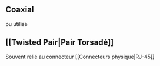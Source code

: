 ## Coaxial
pu utilisé

## [[Twisted Pair|Pair Torsadé]]
Souvent relié au connecteur [[Connecteurs physique|RJ-45]]



